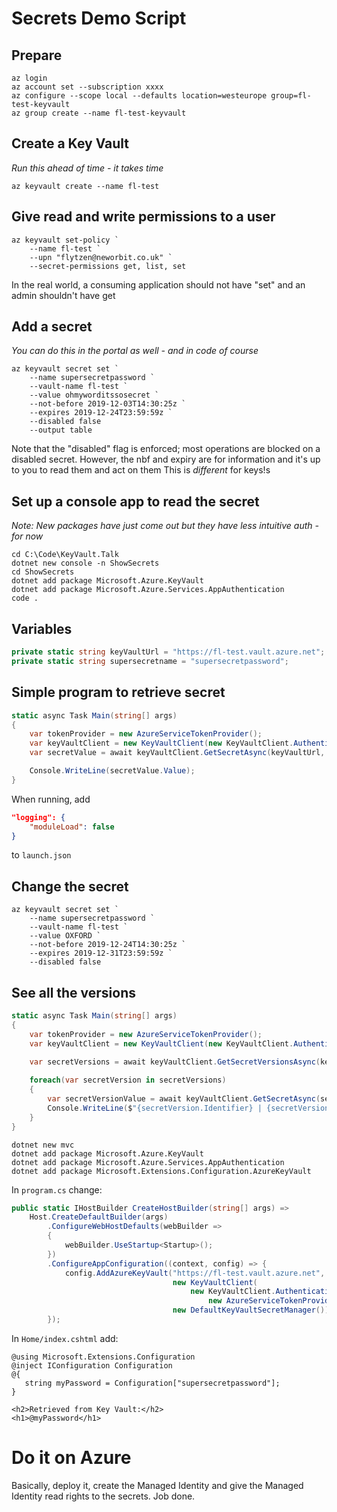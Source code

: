 
# Secrets Demo Script

## Prepare
```
az login
az account set --subscription xxxx
az configure --scope local --defaults location=westeurope group=fl-test-keyvault
az group create --name fl-test-keyvault
```

## Create a Key Vault
*Run this ahead of time - it takes time*
```
az keyvault create --name fl-test
```

## Give read and write permissions to a user
```
az keyvault set-policy `
    --name fl-test `
    --upn "flytzen@neworbit.co.uk" `
    --secret-permissions get, list, set  
```
In the real world, a consuming application should not have "set" and an admin shouldn't have get

## Add a secret
*You can do this in the portal as well - and in code of course*
```
az keyvault secret set `
    --name supersecretpassword `
    --vault-name fl-test `
    --value ohmyworditssosecret `
    --not-before 2019-12-03T14:30:25z `
    --expires 2019-12-24T23:59:59z `
    --disabled false
    --output table
```
Note that the "disabled" flag is enforced; most operations are blocked on a disabled secret.
However, the nbf and expiry are for information and it's up to you to read them and act on them
This is *different* for keys!s

## Set up a console app to read the secret
*Note: New packages have just come out but they have less intuitive auth - for now*
```
cd C:\Code\KeyVault.Talk
dotnet new console -n ShowSecrets 
cd ShowSecrets 
dotnet add package Microsoft.Azure.KeyVault
dotnet add package Microsoft.Azure.Services.AppAuthentication
code .
```

## Variables
```csharp
private static string keyVaultUrl = "https://fl-test.vault.azure.net";
private static string supersecretname = "supersecretpassword";
```

## Simple program to retrieve secret
```csharp
static async Task Main(string[] args)
{
    var tokenProvider = new AzureServiceTokenProvider();
    var keyVaultClient = new KeyVaultClient(new KeyVaultClient.AuthenticationCallback(tokenProvider.KeyVaultTokenCallback));
    var secretValue = await keyVaultClient.GetSecretAsync(keyVaultUrl, supersecretname);

    Console.WriteLine(secretValue.Value);
}

```

When running, add 
```json
"logging": {
    "moduleLoad": false
}
```
to `launch.json`


## Change the secret
```
az keyvault secret set `
    --name supersecretpassword `
    --vault-name fl-test `
    --value OXFORD `
    --not-before 2019-12-24T14:30:25z `
    --expires 2019-12-31T23:59:59z `
    --disabled false
```


## See all the versions
```csharp
static async Task Main(string[] args)
{
    var tokenProvider = new AzureServiceTokenProvider();
    var keyVaultClient = new KeyVaultClient(new KeyVaultClient.AuthenticationCallback(tokenProvider.KeyVaultTokenCallback));
    
    var secretVersions = await keyVaultClient.GetSecretVersionsAsync(keyVaultUrl, supersecretname);

    foreach(var secretVersion in secretVersions)
    {
        var secretVersionValue = await keyVaultClient.GetSecretAsync(secretVersion.Id);
        Console.WriteLine($"{secretVersion.Identifier} | {secretVersion.Attributes.Enabled} | {secretVersion.Attributes.NotBefore} | {secretVersion.Attributes.Expires} | {secretVersionValue.Value}" );
    }  
}
```

```
dotnet new mvc
dotnet add package Microsoft.Azure.KeyVault
dotnet add package Microsoft.Azure.Services.AppAuthentication
dotnet add package Microsoft.Extensions.Configuration.AzureKeyVault
```

In `program.cs` change:
```csharp
public static IHostBuilder CreateHostBuilder(string[] args) =>
    Host.CreateDefaultBuilder(args)
        .ConfigureWebHostDefaults(webBuilder =>
        {
            webBuilder.UseStartup<Startup>();
        })
        .ConfigureAppConfiguration((context, config) => {
            config.AddAzureKeyVault("https://fl-test.vault.azure.net",
                                    new KeyVaultClient(
                                        new KeyVaultClient.AuthenticationCallback(
                                            new AzureServiceTokenProvider().KeyVaultTokenCallback)),
                                    new DefaultKeyVaultSecretManager());
        });

```

In `Home/index.cshtml` add:
```
@using Microsoft.Extensions.Configuration
@inject IConfiguration Configuration
@{
   string myPassword = Configuration["supersecretpassword"];
}

<h2>Retrieved from Key Vault:</h2>
<h1>@myPassword</h1>
```

# Do it on Azure
Basically, deploy it, create the Managed Identity and give the Managed Identity read rights to the secrets.
Job done.
